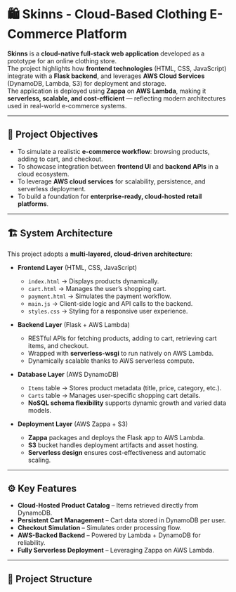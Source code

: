 # 🛍️ Skinns - Cloud-Based Clothing E-Commerce Platform

**Skinns** is a **cloud-native full-stack web application** developed as a prototype for an online clothing store.  
The project highlights how **frontend technologies** (HTML, CSS, JavaScript) integrate with a **Flask backend**, and leverages **AWS Cloud Services** (DynamoDB, Lambda, S3) for deployment and storage.  
The application is deployed using **Zappa** on **AWS Lambda**, making it **serverless, scalable, and cost-efficient** — reflecting modern architectures used in real-world e-commerce systems.  

---

## 🎯 Project Objectives
- To simulate a realistic **e-commerce workflow**: browsing products, adding to cart, and checkout.  
- To showcase integration between **frontend UI** and **backend APIs** in a cloud ecosystem.  
- To leverage **AWS cloud services** for scalability, persistence, and serverless deployment.  
- To build a foundation for **enterprise-ready, cloud-hosted retail platforms**.  

---

## 🏗️ System Architecture
This project adopts a **multi-layered, cloud-driven architecture**:

- **Frontend Layer** (HTML, CSS, JavaScript)  
  - `index.html` → Displays products dynamically.  
  - `cart.html` → Manages the user’s shopping cart.  
  - `payment.html` → Simulates the payment workflow.  
  - `main.js` → Client-side logic and API calls to the backend.  
  - `styles.css` → Styling for a responsive user experience.  

- **Backend Layer** (Flask + AWS Lambda)  
  - RESTful APIs for fetching products, adding to cart, retrieving cart items, and checkout.  
  - Wrapped with **serverless-wsgi** to run natively on AWS Lambda.  
  - Dynamically scalable thanks to AWS serverless compute.  

- **Database Layer** (AWS DynamoDB)  
  - `Items` table → Stores product metadata (title, price, category, etc.).  
  - `Carts` table → Manages user-specific shopping cart details.  
  - **NoSQL schema flexibility** supports dynamic growth and varied data models.  

- **Deployment Layer** (AWS Zappa + S3)  
  - **Zappa** packages and deploys the Flask app to AWS Lambda.  
  - **S3** bucket handles deployment artifacts and asset hosting.  
  - **Serverless design** ensures cost-effectiveness and automatic scaling.  

---

## ⚙️ Key Features
- **Cloud-Hosted Product Catalog** – Items retrieved directly from DynamoDB.  
- **Persistent Cart Management** – Cart data stored in DynamoDB per user.  
- **Checkout Simulation** – Simulates order processing flow.  
- **AWS-Backed Backend** – Powered by Lambda + DynamoDB for reliability.  
- **Fully Serverless Deployment** – Leveraging Zappa on AWS Lambda.  

---

## 📂 Project Structure
